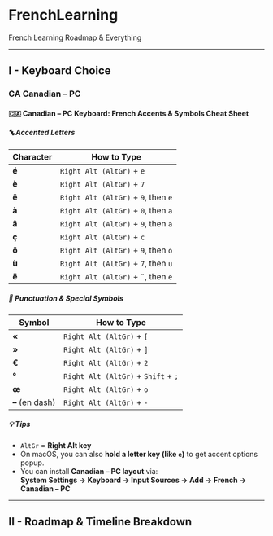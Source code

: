 # FrenchLearning
French Learning Roadmap &amp; Everything

---

## I - Keyboard Choice

### CA Canadian – PC

#### 🇨🇦 Canadian – PC Keyboard: French Accents & Symbols Cheat Sheet

##### 🔤 Accented Letters

| Character | How to Type                         |
| --------- | ----------------------------------- |
| **é**     | `Right Alt (AltGr)` + `e`           |
| **è**     | `Right Alt (AltGr)` + `7`           |
| **ê**     | `Right Alt (AltGr)` + `9`, then `e` |
| **à**     | `Right Alt (AltGr)` + `0`, then `a` |
| **â**     | `Right Alt (AltGr)` + `9`, then `a` |
| **ç**     | `Right Alt (AltGr)` + `c`           |
| **ô**     | `Right Alt (AltGr)` + `9`, then `o` |
| **ù**     | `Right Alt (AltGr)` + `7`, then `u` |
| **ë**     | `Right Alt (AltGr)` + `¨`, then `e` |

##### 🧠 Punctuation & Special Symbols

| Symbol          | How to Type                         |
| --------------- | ----------------------------------- |
| **«**           | `Right Alt (AltGr)` + `[`           |
| **»**           | `Right Alt (AltGr)` + `]`           |
| **€**           | `Right Alt (AltGr)` + `2`           |
| **°**           | `Right Alt (AltGr)` + `Shift` + `;` |
| **œ**           | `Right Alt (AltGr)` + `o`           |
| **–** (en dash) | `Right Alt (AltGr)` + `-`           |

##### 💡 Tips

- `AltGr` = **Right Alt key**
- On macOS, you can also **hold a letter key (like `e`)** to get accent options popup.
- You can install **Canadian – PC layout** via:  
  **System Settings → Keyboard → Input Sources → Add → French → Canadian – PC**

---

## II - Roadmap & Timeline Breakdown



